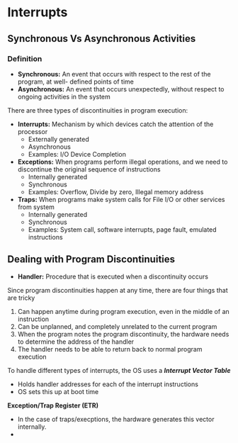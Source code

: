 # Interrupts

## Synchronous Vs Asynchronous Activities

### Definition
* **Synchronous:** An event that occurs with respect to the rest of the program, at well- defined points of time
* **Asynchronous:** An event that occurs unexpectedly, without respect to ongoing activities in the system

There are three types of discontinuities in program execution:

* **Interrupts:** Mechanism by which devices catch the attention of the processor
	* Externally generated
	* Asynchronous
    * Examples: I/O Device Completion
* **Exceptions:** When programs perform illegal operations, and we need to discontinue the original sequence of instructions
	* Internally generated
	* Synchronous
    * Examples: Overflow, Divide by zero, Illegal memory address
* **Traps:** When programs make system calls for File I/O or other services from system
	* Internally generated
	* Synchronous
    * Examples: System call, software interrupts, page fault, emulated instructions

## Dealing with Program Discontinuities
* **Handler:** Procedure that is executed when a discontinuity occurs

Since program discontinuities happen at any time, there are four things that are tricky
1. Can happen anytime during program execution, even in the middle of an instruction
2. Can be unplanned, and completely unrelated to the current program
3. When the program notes the program discontinuity, the hardware needs to determine the address of the handler
4. The handler needs to be able to return back to normal program execution

To handle different types of interrupts, the OS uses a ***Interrupt Vector Table***
* Holds handler addresses for each of the interrupt instructions
* OS sets this up at boot time

**Exception/Trap Register (ETR)**
* In the case of traps/execptions, the hardware generates this vector internally.
*


